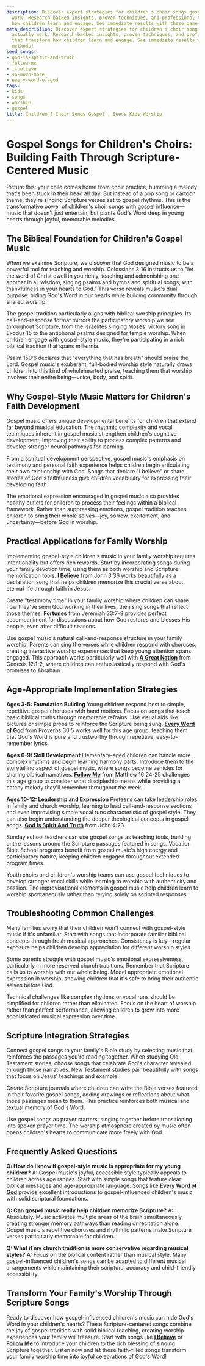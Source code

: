 ```yaml
---
description: Discover expert strategies for children s choir songs gospel that actually
  work. Research-backed insights, proven techniques, and professional tips that transform
  how children learn and engage. See immediate results with these game-changing methods!
meta_description: Discover expert strategies for children s choir songs gospel that
  actually work. Research-backed insights, proven techniques, and professional tips
  that transform how children learn and engage. See immediate results with these game-changing
  methods!
seed_songs:
- god-is-spirit-and-truth
- follow-me
- i-believe
- so-much-more
- every-word-of-god
tags:
- kids
- songs
- worship
- gospel
title: Children'S Choir Songs Gospel | Seeds Kids Worship
---
```

# Gospel Songs for Children's Choirs: Building Faith Through Scripture-Centered Music

Picture this: your child comes home from choir practice, humming a melody that's been stuck in their head all day. But instead of a pop song or cartoon theme, they're singing Scripture verses set to gospel rhythms. This is the transformative power of children's choir songs with gospel influence—music that doesn't just entertain, but plants God's Word deep in young hearts through joyful, memorable melodies.

## The Biblical Foundation for Children's Gospel Music

When we examine Scripture, we discover that God designed music to be a powerful tool for teaching and worship. Colossians 3:16 instructs us to "let the word of Christ dwell in you richly, teaching and admonishing one another in all wisdom, singing psalms and hymns and spiritual songs, with thankfulness in your hearts to God." This verse reveals music's dual purpose: hiding God's Word in our hearts while building community through shared worship.

The gospel tradition particularly aligns with biblical worship principles. Its call-and-response format mirrors the participatory worship we see throughout Scripture, from the Israelites singing Moses' victory song in Exodus 15 to the antiphonal psalms designed for temple worship. When children engage with gospel-style music, they're participating in a rich biblical tradition that spans millennia.

Psalm 150:6 declares that "everything that has breath" should praise the Lord. Gospel music's exuberant, full-bodied worship style naturally draws children into this kind of wholehearted praise, teaching them that worship involves their entire being—voice, body, and spirit.

## Why Gospel-Style Music Matters for Children's Faith Development

Gospel music offers unique developmental benefits for children that extend far beyond musical education. The rhythmic complexity and vocal techniques inherent in gospel music strengthen children's cognitive development, improving their ability to process complex patterns and develop stronger neural pathways for learning.

From a spiritual development perspective, gospel music's emphasis on testimony and personal faith experience helps children begin articulating their own relationship with God. Songs that declare "I believe" or share stories of God's faithfulness give children vocabulary for expressing their developing faith.

The emotional expression encouraged in gospel music also provides healthy outlets for children to process their feelings within a biblical framework. Rather than suppressing emotions, gospel tradition teaches children to bring their whole selves—joy, sorrow, excitement, and uncertainty—before God in worship.

## Practical Applications for Family Worship

Implementing gospel-style children's music in your family worship requires intentionality but offers rich rewards. Start by incorporating songs during your family devotion time, using them as both worship and Scripture memorization tools. [**I Believe**](https://seedskidsworship.com/product/i-believe-john-336/) from John 3:36 works beautifully as a declaration song that helps children memorize this crucial verse about eternal life through faith in Jesus.

Create "testimony time" in your family worship where children can share how they've seen God working in their lives, then sing songs that reflect those themes. [**Fortunes**](https://seedskidsworship.com/product/fortunes-jeremiah-337-8-2/) from Jeremiah 33:7-8 provides perfect accompaniment for discussions about how God restores and blesses His people, even after difficult seasons.

Use gospel music's natural call-and-response structure in your family worship. Parents can sing the verses while children respond with choruses, creating interactive worship experiences that keep young attention spans engaged. This approach works particularly well with [**A Great Nation**](https://seedskidsworship.com/product/a-great-nation-genesis-121-2/) from Genesis 12:1-2, where children can enthusiastically respond with God's promises to Abraham.

## Age-Appropriate Implementation Strategies

**Ages 3-5: Foundation Building**
Young children respond best to simple, repetitive gospel choruses with hand motions. Focus on songs that teach basic biblical truths through memorable refrains. Use visual aids like pictures or simple props to reinforce the Scripture being sung. [**Every Word of God**](https://seedskidsworship.com/product/every-word-of-god-proverbs-305-2/) from Proverbs 30:5 works well for this age group, teaching them that God's Word is pure and trustworthy through repetitive, easy-to-remember lyrics.

**Ages 6-9: Skill Development**
Elementary-aged children can handle more complex rhythms and begin learning harmony parts. Introduce them to the storytelling aspect of gospel music, where songs become vehicles for sharing biblical narratives. [**Follow Me**](https://seedskidsworship.com/product/follow-me-matthew-1624-25/) from Matthew 16:24-25 challenges this age group to consider what discipleship means while providing a catchy melody they'll remember throughout the week.

**Ages 10-12: Leadership and Expression**
Preteens can take leadership roles in family and church worship, learning to lead call-and-response sections and even improvising simple vocal runs characteristic of gospel style. They can also begin understanding the deeper theological concepts in gospel songs. [**God Is Spirit And Truth**](https://seedskidsworship.com/product/god-is-spirit-and-truth-john-423-24-2/) from John 4:23

Sunday school teachers can use gospel songs as teaching tools, building entire lessons around the Scripture passages featured in songs. Vacation Bible School programs benefit from gospel music's high energy and participatory nature, keeping children engaged throughout extended program times.

Youth choirs and children's worship teams can use gospel techniques to develop stronger vocal skills while learning to worship with authenticity and passion. The improvisational elements in gospel music help children learn to worship spontaneously rather than relying solely on scripted responses.

## Troubleshooting Common Challenges

Many families worry that their children won't connect with gospel-style music if it's unfamiliar. Start with songs that incorporate familiar biblical concepts through fresh musical approaches. Consistency is key—regular exposure helps children develop appreciation for different worship styles.

Some parents struggle with gospel music's emotional expressiveness, particularly in more reserved church traditions. Remember that Scripture calls us to worship with our whole being. Model appropriate emotional expression in worship, showing children that it's safe to bring their authentic selves before God.

Technical challenges like complex rhythms or vocal runs should be simplified for children rather than eliminated. Focus on the heart of worship rather than perfect performance, allowing children to grow into more sophisticated musical expression over time.

## Scripture Integration Strategies

Connect gospel songs to your family's Bible study by selecting music that reinforces the passages you're reading together. When studying Old Testament stories, choose songs that celebrate God's character revealed through those narratives. New Testament studies pair beautifully with songs that focus on Jesus' teachings and example.

Create Scripture journals where children can write the Bible verses featured in their favorite gospel songs, adding drawings or reflections about what those passages mean to them. This practice reinforces both musical and textual memory of God's Word.

Use gospel songs as prayer starters, singing together before transitioning into spoken prayer time. The worship atmosphere created by music often opens children's hearts to communicate more freely with God.

## Frequently Asked Questions

**Q: How do I know if gospel-style music is appropriate for my young children?**
A: Gospel music's joyful, accessible style typically appeals to children across age ranges. Start with simple songs that feature clear biblical messages and age-appropriate language. Songs like [**Every Word of God**](https://seedskidsworship.com/product/every-word-of-god-proverbs-305-2/) provide excellent introductions to gospel-influenced children's music with solid scriptural foundations.

**Q: Can gospel music really help children memorize Scripture?**
A: Absolutely. Music activates multiple areas of the brain simultaneously, creating stronger memory pathways than reading or recitation alone. Gospel music's repetitive choruses and rhythmic patterns make Scripture verses particularly memorable for children.

**Q: What if my church tradition is more conservative regarding musical styles?**
A: Focus on the biblical content rather than musical style. Many gospel-influenced children's songs can be adapted to different musical arrangements while maintaining their scriptural accuracy and child-friendly accessibility.

## Transform Your Family's Worship Through Scripture Songs

Ready to discover how gospel-influenced children's music can hide God's Word in your children's hearts? These Scripture-centered songs combine the joy of gospel tradition with solid biblical teaching, creating worship experiences your family will treasure. Start with songs like [**I Believe**](https://seedskidsworship.com/product/i-believe-john-336/) or [**Follow Me**](https://seedskidsworship.com/product/follow-me-matthew-1624-25/) to introduce your children to the rich blessing of singing Scripture together. Listen now and let these faith-filled songs transform your family worship time into joyful celebrations of God's Word!

<script type="application/ld+json">
{
  "@context": "https://schema.org",
  "@type": "Article",
  "headline": "Children S Choir Songs Gospel",
  "author": {
    "@type": "Organization",
    "name": "Seeds Kids Worship"
  },
  "publisher": {
    "@type": "Organization",
    "name": "Seeds Kids Worship",
    "logo": {
      "@type": "ImageObject",
      "url": "https://seedskidsworship.com/logo.png"
    }
  },
  "datePublished": "2025-09-03T17:04:10.038144",
  "dateModified": "2025-09-03T17:04:10.038158",
  "description": "Discover expert strategies for children s choir songs gospel that actually work. Research-backed insights, proven techniques, and professional tips that transfo",
  "mainEntityOfPage": {
    "@type": "WebPage",
    "@id": "https://seedskidsworship.com/activities/children-s-choir-songs-gospel/"
  }
}
</script>

<script type="application/ld+json">
{
  "@context": "https://schema.org",
  "@type": "Product",
  "name": "God Is Spirit And Truth",
  "description": "Scripture song teaching that God seeks true worshipers who worship in spirit and truth.",
  "url": "https://seedskidsworship.com/product/god-is-spirit-and-truth-john-423-24-2/",
  "brand": {
    "@type": "Brand",
    "name":
